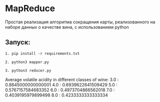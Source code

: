 # MapReduce
Простая реализация алгоритма сокращения карты, реализованного на наборе данных о качестве вина, с использованием python

## Запуск:


```1. pip install -r requirements.txt```


```2. python3 mapper.py```

```3. python3 reducer.py```

Average volatile acidity in different classes of wine: 
3.0 : 0.8845000000000001
4.0 : 0.6939622641509429
5.0 : 0.5767157584683352
6.0 : 0.4973704866562018
7.0 : 0.4039195979899498
8.0 : 0.4233333333333334

